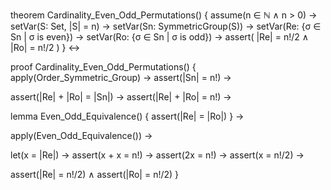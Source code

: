 theorem Cardinality_Even_Odd_Permutations() {
  assume(n ∈ ℕ ∧ n > 0) →
  setVar(S: Set, |S| = n) →
  setVar(Sn: SymmetricGroup(S)) →
  setVar(Re: {σ ∈ Sn | σ is even}) →
  setVar(Ro: {σ ∈ Sn | σ is odd}) →
  assert(
    |Re| = n!/2 ∧ |Ro| = n!/2
  )
} ↔

proof Cardinality_Even_Odd_Permutations() {
  apply(Order_Symmetric_Group) →
  assert(|Sn| = n!) →
  
  assert(|Re| + |Ro| = |Sn|) →
  assert(|Re| + |Ro| = n!) →
  
  lemma Even_Odd_Equivalence() {
    assert(|Re| = |Ro|)
  } →
  
  apply(Even_Odd_Equivalence()) →
  
  let(x = |Re|) →
  assert(x + x = n!) →
  assert(2x = n!) →
  assert(x = n!/2) →
  
  assert(|Re| = n!/2) ∧
  assert(|Ro| = n!/2)
}